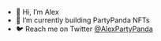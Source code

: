 - 👋 Hi, I’m Alex
- 🐼 I’m currently building PartyPanda NFTs
- 🐦 Reach me on Twitter [@AlexPartyPanda](https://twitter.com/AlexPartyPanda)

<!---
AlexPartyPanda/AlexPartyPanda is a ✨ special ✨ repository because its `README.md` (this file) appears on your GitHub profile.
You can click the Preview link to take a look at your changes.
--->
